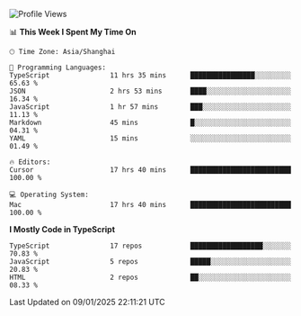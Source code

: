 <!--START_SECTION:waka-->
![Profile Views](http://img.shields.io/badge/Profile%20Views-1-blue)

📊 **This Week I Spent My Time On** 

```text
🕑︎ Time Zone: Asia/Shanghai

💬 Programming Languages: 
TypeScript               11 hrs 35 mins      ████████████████░░░░░░░░░   65.63 % 
JSON                     2 hrs 53 mins       ████░░░░░░░░░░░░░░░░░░░░░   16.34 % 
JavaScript               1 hr 57 mins        ███░░░░░░░░░░░░░░░░░░░░░░   11.13 % 
Markdown                 45 mins             █░░░░░░░░░░░░░░░░░░░░░░░░   04.31 % 
YAML                     15 mins             ░░░░░░░░░░░░░░░░░░░░░░░░░   01.49 % 

🔥 Editors: 
Cursor                   17 hrs 40 mins      █████████████████████████   100.00 % 

💻 Operating System: 
Mac                      17 hrs 40 mins      █████████████████████████   100.00 % 
```

**I Mostly Code in TypeScript** 

```text
TypeScript               17 repos            ██████████████████░░░░░░░   70.83 % 
JavaScript               5 repos             █████░░░░░░░░░░░░░░░░░░░░   20.83 % 
HTML                     2 repos             ██░░░░░░░░░░░░░░░░░░░░░░░   08.33 % 
```




 Last Updated on 09/01/2025 22:11:21 UTC
<!--END_SECTION:waka-->
